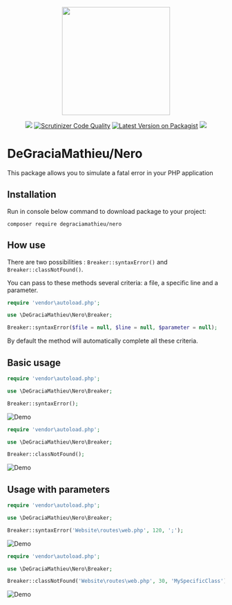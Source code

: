 <p align="center">
<img src="https://i62.servimg.com/u/f62/11/13/61/32/nero-010.png" width="250">
</p>
<p align="center">
<a class="badge-align" href="https://www.codacy.com/app/DeGraciaMathieu/Nero?utm_source=github.com&amp;utm_medium=referral&amp;utm_content=DeGraciaMathieu/Nero&amp;utm_campaign=Badge_Grade"><img src="https://api.codacy.com/project/badge/Grade/d79b8fc9f4bb44b48af1faf0881d4e73"/></a>
<a href="https://scrutinizer-ci.com/g/degraciamathieu/nero/?branch=master"><img src="https://scrutinizer-ci.com/g/DeGraciaMathieu/Nero/badges/quality-score.png?b=master" alt="Scrutinizer Code Quality"></a>
<a href="https://packagist.org/packages/degraciamathieu/nero"><img src="https://img.shields.io/packagist/v/degraciamathieu/nero.svg?style=flat-square" alt="Latest Version on Packagist"></a>
<a href='https://packagist.org/packages/degraciamathieu/nero'><img src='https://img.shields.io/packagist/dt/degraciamathieu/nero.svg?style=flat-square' /></a>
</p>

# DeGraciaMathieu/Nero

This package allows you to simulate a fatal error in your PHP application
 
## Installation

Run in console below command to download package to your project:

```
composer require degraciamathieu/nero
```

## How use

There are two possibilities : ```Breaker::syntaxError()``` and ```Breaker::classNotFound()```.

You can pass to these methods several criteria: a file, a specific line and a parameter.

```php
require 'vendor\autoload.php';

use \DeGraciaMathieu\Nero\Breaker;

Breaker::syntaxError($file = null, $line = null, $parameter = null);
```

By default the method will automatically complete all these criteria.

## Basic usage

```php
require 'vendor\autoload.php';

use \DeGraciaMathieu\Nero\Breaker;

Breaker::syntaxError();
```
![Demo](https://i62.servimg.com/u/f62/11/13/61/32/syntax11.png)

```php
require 'vendor\autoload.php';

use \DeGraciaMathieu\Nero\Breaker;

Breaker::classNotFound();
```
![Demo](https://i62.servimg.com/u/f62/11/13/61/32/classe10.png)

## Usage with parameters

```php
require 'vendor\autoload.php';

use \DeGraciaMathieu\Nero\Breaker;

Breaker::syntaxError('Website\routes\web.php', 120, ';');
```
![Demo](https://i62.servimg.com/u/f62/11/13/61/32/syntax12.png)

```php
require 'vendor\autoload.php';

use \DeGraciaMathieu\Nero\Breaker;

Breaker::classNotFound('Website\routes\web.php', 30, 'MySpecificClass');
```
![Demo](https://i62.servimg.com/u/f62/11/13/61/32/classe11.png)
